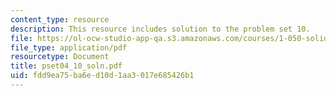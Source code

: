 ```yaml
---
content_type: resource
description: This resource includes solution to the problem set 10.
file: https://ol-ocw-studio-app-qa.s3.amazonaws.com/courses/1-050-solid-mechanics-fall-2004/fdd9ea75ba6ed10d1aa3017e685426b1_pset04_10_soln.pdf
file_type: application/pdf
resourcetype: Document
title: pset04_10_soln.pdf
uid: fdd9ea75-ba6e-d10d-1aa3-017e685426b1
---
```

